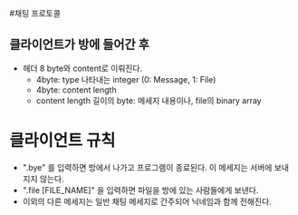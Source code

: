 #채팅 프로토콜
## 클라이언트가 방에 들어간 후
- 헤더 8 byte와 content로 이뤄진다.
  - 4byte: type 나타내는 integer (0: Message, 1: File)
  - 4byte: content length
  - content length 길이의 byte: 메세지 내용이나, file의 binary array


# 클라이언트 규칙
- ".bye" 를 입력하면 방에서 나가고 프로그램이 종료된다. 이 메세지는 서버에 보내지지 않는다.
- ".file [FILE_NAME]" 을 입력하면 파일을 방에 있는 사람들에게 보낸다.
- 이외의 다른 메세지는 일반 채팅 메세지로 간주되어 닉네임과 함께 전해진다.
